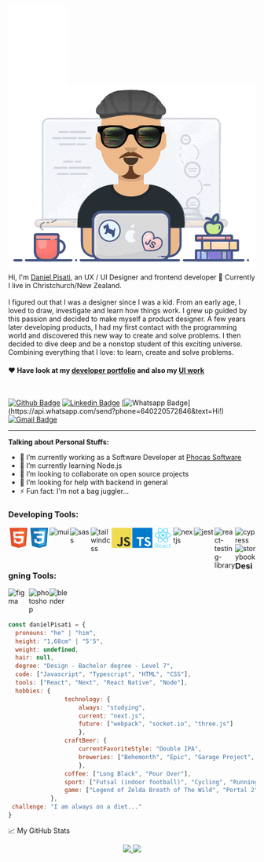 <img align="left" src="header.svg">

<p align="center"> <img align="center"  alt="GIF" src="https://github.com/dpisati/dpisati/blob/main/profile.gif?raw=true" width="546" />

Hi, I'm [Daniel Pisati](https://dpportfolio.vercel.app/), an UX / UI Designer and frontend developer 🚀 Currently I live in Christchurch/New Zealand.<br /><br /> I figured out that I was a designer since I was a kid. From an early age, I loved to draw, investigate and learn how things work. I grew up guided by this passion and decided to make myself a product designer. A few years later developing products, I had my first contact with the programming world and discovered this new way to create and solve problems. I then decided to dive deep and be a nonstop student of this exciting universe. Combining everything that I love: to learn, create and solve problems.
  

#### ♥ Have look at my [developer portfolio](https://pisati.dev/) and also my [UI work](https://www.figma.com/file/03cbtNs9Jd6rwNIyCHPNm4/UI-Daniel-Pisati)
  
  <br />

[![Github Badge](https://img.shields.io/badge/-Github-000?style=flat-square&logo=Github&logoColor=white&link=https://github.com/lucasgdb)](https://github.com/dpisati)
[![Linkedin Badge](https://img.shields.io/badge/-LinkedIn-blue?style=flat-square&logo=Linkedin&logoColor=white&link=https://www.linkedin.com/in/adonai-pinheiro/)](https://www.linkedin.com/in/daniel-pisati/)
[![Whatsapp Badge](https://img.shields.io/badge/-Whatsapp-4CA143?style=flat-square&labelColor=4CA143&logo=whatsapp&logoColor=white&link=https://api.whatsapp.com/send?phone=5511964623773&text=Olá!)](https://api.whatsapp.com/send?phone=640220572846&text=Hi!)
[![Gmail Badge](https://img.shields.io/badge/-Gmail-c14438?style=flat-square&logo=Gmail&logoColor=white&link=mailto:daniel@pisati.dev)](mailto:daniel@pisati.dev)

---




**Talking about Personal Stuffs:**

- 🔭 I’m currently working as a Software Developer at [Phocas Software](https://www.phocassoftware.com/)
- 🌱 I’m currently learning Node.js
- 👯 I’m looking to collaborate on open source projects
- 🤔 I’m looking for help with backend in general
- ⚡ Fun fact: I'm not a bag juggler...

### Developing Tools:
<img align="left" alt="html5" width="42px" src="https://raw.githubusercontent.com/devicons/devicon/9c6bfdb9783cdfe1018666ed76adcfd3eab6fad6/icons/html5/html5-original.svg" alt="html5" />
<img align="left" alt="css3" width="42px" src="https://raw.githubusercontent.com/devicons/devicon/9c6bfdb9783cdfe1018666ed76adcfd3eab6fad6/icons/css3/css3-original.svg" />
<img align="left" alt="mui" width="42px" src="https://cdn.jsdelivr.net/gh/devicons/devicon/icons/materialui/materialui-original.svg" />
<img align="left" alt="sass" width="42px" src="https://cdn.jsdelivr.net/gh/devicons/devicon/icons/sass/sass-original.svg" />
<img align="left" alt="tailwindcss" width="42px" src="https://cdn.jsdelivr.net/gh/devicons/devicon/icons/tailwindcss/tailwindcss-plain.svg" />
<img align="left" alt="javascript" width="42px" src="https://raw.githubusercontent.com/devicons/devicon/9c6bfdb9783cdfe1018666ed76adcfd3eab6fad6/icons/javascript/javascript-original.svg" />
<img align="left" alt="typescript" width="42px" src="https://raw.githubusercontent.com/devicons/devicon/9c6bfdb9783cdfe1018666ed76adcfd3eab6fad6/icons/typescript/typescript-original.svg" />
<img align="left" alt="react" width="42px" src="https://raw.githubusercontent.com/devicons/devicon/9c6bfdb9783cdfe1018666ed76adcfd3eab6fad6/icons/react/react-original-wordmark.svg" />
<img align="left" alt="nextjs" width="42px" src="https://cdn.worldvectorlogo.com/logos/next-js.svg" />
<img align="left" alt="jest" width="42px" src="https://cdn.jsdelivr.net/gh/devicons/devicon/icons/jest/jest-plain.svg" />
<img align="left" alt="react-testing-library" width="42px" src="https://testing-library.com/img/octopus-128x128.png" />
<img align="left" alt="cypress" width="42px" src="https://www.svgrepo.com/show/353630/cypress.svg" />
<img align="left" alt="storybook" width="42px" src="https://cdn.jsdelivr.net/gh/devicons/devicon/icons/storybook/storybook-original.svg" />

<br />
<br />
  
### Designing Tools:
<img align="left" alt="figma" width="42px" src="https://cdn.jsdelivr.net/gh/devicons/devicon/icons/figma/figma-original.svg" />
<img align="left" alt="photoshop" width="42px" src="https://cdn.jsdelivr.net/gh/devicons/devicon/icons/photoshop/photoshop-plain.svg" />
<img align="left" alt="blender" width="42px" src="https://cdn.jsdelivr.net/gh/devicons/devicon/icons/blender/blender-original.svg" />
  

<br />
<br />
<br />

```javascript
const danielPisati = {
  pronouns: "he" | "him",
  height: "1,68cm" | "5'5",
  weight: undefined,
  hair: null,
  degree: "Design - Bachelor degree - Level 7",
  code: ["Javascript", "Typescript", "HTML", "CSS"],
  tools: ["React", "Next", "React Native", "Node"],
  hobbies: {
                technology: {
                    always: "studying",  
                    current: "next.js",
                    future: ["webpack", "socket.io", "three.js"]
                    },
                craftBeer: {
                    currentFavoriteStyle: "Double IPA",
                    breweries: ["Behemonth", "Epic", "Garage Project", "8 Wired", "Kereru"]
                    },
                coffee: ["Long Black", "Pour Over"],
                sport: ["Futsal (indoor football)", "Cycling", "Running"],
                game: ["Legend of Zelda Breath of The Wild", "Portal 2", "Warzone", "Rocket League"]
            },
 challenge: "I am always on a diet..."
}
```


📈 My GitHub Stats 
<div align='center'>
  <a href="https://github.com/dpisati">
  <img height="160em" src="https://github-readme-stats.vercel.app/api?username=dpisati&show_icons=true&theme=radical&include_all_commits=true&count_private=true"/>
  <img height="160em" src="https://github-readme-stats.vercel.app/api/top-langs/?username=dpisati&layout=compact&langs_count=7&theme=radical"/>
</div>

